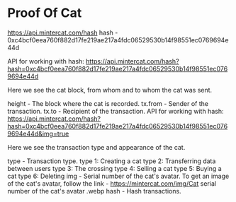 # Proof Of Cat
https://api.mintercat.com/hash
hash - 0xc4bcf0eea760f882d17fe219ae217a4fdc06529530b14f98551ec0769694e44d

API for working with hash: https://api.mintercat.com/hash?hash=0xc4bcf0eea760f882d17fe219ae217a4fdc06529530b14f98551ec0769694e44d

Here we see the cat block, from whom and to whom the cat was sent.

height - The block where the cat is recorded.
tx.from - Sender of the transaction.
tx.to - Recipient of the transaction.
API for working with hash: https://api.mintercat.com/hash?hash=0xc4bcf0eea760f882d17fe219ae217a4fdc06529530b14f98551ec0769694e44d&img=true

Here we see the transaction type and appearance of the cat.

type - Transaction type.
  type 1: Creating a cat
  type 2: Transferring data between users
  type 3: The crossing
  type 4: Selling a cat
  type 5: Buying a cat
  type 6: Deleting
img - Serial number of the cat's avatar.
  To get an image of the cat's avatar, follow the link - https://mintercat.com/img/Cat serial number of the cat's avatar .webp
hash - Hash transactions.
